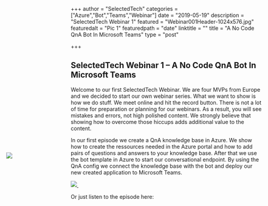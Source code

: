 +++
author = "SelectedTech"
categories = ["Azure","Bot","Teams","Webinar"]
date = "2019-05-19"
description = "SelectedTech Webinar 1"
featured = "Webinar001Header-1024x576.jpg"
featuredalt = "Pic 1"
featuredpath = "date"
linktitle = ""
title = "A No Code QnA Bot In Microsoft Teams"
type = "post"

+++

## SelectedTech Webinar 1 – A No Code QnA Bot In Microsoft Teams

Welcome to our first SelectedTech Webinar. We are four MVPs from Europe and we decided to start our own webinar series. What we want to show is how we do stuff. We meet online and hit the record button. There is not a lot of time for preparation or planning for our webinars. As a result, you will see mistakes and errors, not high polished content. We strongly believe that showing how to overcome those hiccups adds additional value to the content.

In our first episode we create a QnA knowledge base in Azure. We show how to create the ressources needed in the Azure portal and how to add pairs of questions and answers to your knowledge base. After that we use the bot template in Azure to start our conversational endpoint. By using the QnA config we connect the knowledge base with the bot and deploy our new created application to Microsoft Teams.

<a data-fancybox href="https://youtu.be/eBUs5OdqLqI">
    <img class="card-img-top img-fluid" src="https://img.youtube.com/vi/eBUs5OdqLqI/mqdefault.jpg">
    <img src="/img/play.gif" style="position: relative; width:auto; background:transparent;top: -75px; left: -190px;"/>
</a>

Or just listen to the episode here:

<div id="buzzsprout-player-1467433"></div>
<script src="https://www.buzzsprout.com/482989/1467433-a-no-code-qna-bot-in-microsoft-teams.js?container_id=buzzsprout-player-1467433&player=small" type="text/javascript" charset="utf-8"></script>